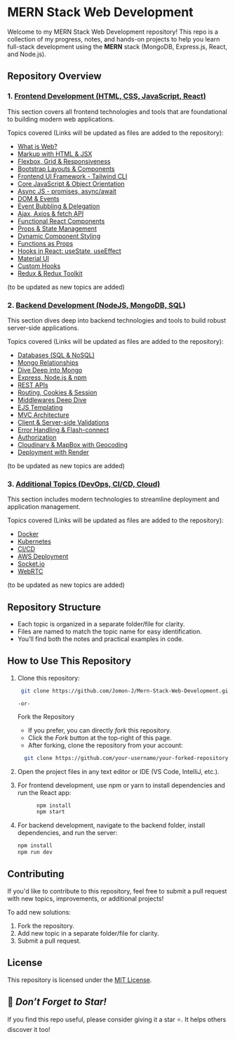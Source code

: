 # MERN Stack Web Development

Welcome to my MERN Stack Web Development repository! This repo is a collection of my progress, notes, and hands-on projects to help you learn full-stack development using the **MERN** stack (MongoDB, Express.js, React, and Node.js).

## Repository Overview

### 1. <a href="">Frontend Development (HTML, CSS, JavaScript, React)</a>
This section covers all frontend technologies and tools that are foundational to building modern web applications.

Topics covered (Links will be updated as files are added to the repository):
- <a href="">What is Web?</a>
- <a href="">Markup with HTML & JSX</a>
- <a href="">Flexbox, Grid & Responsiveness</a>
- <a href="">Bootstrap Layouts & Components</a>
- <a href="">Frontend UI Framework - Tailwind CLI</a>
- <a href="">Core JavaScript & Object Orientation</a>
- <a href="">Async JS - promises, async/await</a>
- <a href="">DOM & Events</a>
- <a href="">Event Bubbling & Delegation</a>
- <a href="">Ajax, Axios & fetch API</a>
- <a href="">Functional React Components</a>
- <a href="">Props & State Management</a>
- <a href="">Dynamic Component Styling</a>
- <a href="">Functions as Props</a>
- <a href="">Hooks in React: useState, useEffect</a>
- <a href="">Material UI</a>
- <a href="">Custom Hooks</a>
- <a href="">Redux & Redux Toolkit</a>

(to be updated as new topics are added)

### 2. <a href="">Backend Development (NodeJS, MongoDB, SQL)</a>
This section dives deep into backend technologies and tools to build robust server-side applications.

Topics covered (Links will be updated as files are added to the repository):
- <a href="">Databases (SQL & NoSQL)</a>
- <a href="">Mongo Relationships</a>
- <a href="">Dive Deep into Mongo</a>
- <a href="">Express, Node.js & npm</a>
- <a href="">REST APIs</a>
- <a href="">Routing, Cookies & Session</a>
- <a href="">Middlewares Deep Dive</a>
- <a href="">EJS Templating</a>
- <a href="">MVC Architecture</a>
- <a href="">Client & Server-side Validations</a>
- <a href="">Error Handling & Flash-connect</a>
- <a href="">Authorization</a>
- <a href="">Cloudinary & MapBox with Geocoding</a>
- <a href="">Deployment with Render</a>

(to be updated as new topics are added)

### 3. <a href="">Additional Topics (DevOps, CI/CD, Cloud)</a>
This section includes modern technologies to streamline deployment and application management.

Topics covered (Links will be updated as files are added to the repository):
- <a href="">Docker</a>
- <a href="">Kubernetes</a>
- <a href="">CI/CD</a>
- <a href="">AWS Deployment</a>
- <a href="">Socket.io</a>
- <a href="">WebRTC</a>

(to be updated as new topics are added)

## Repository Structure
- Each topic is organized in a separate folder/file for clarity.
- Files are named to match the topic name for easy identification.
- You’ll find both the notes and practical examples in code.

## How to Use This Repository
1. Clone this repository:
   ```bash
    git clone https://github.com/Jomon-J/Mern-Stack-Web-Development.git
   ```
   `-or-`
   
    Fork the Repository
     - If you prefer, you can directly *fork* this repository.
     - Click the *Fork* button at the top-right of this page.
     - After forking, clone the repository from your account:
     ```bash
       git clone https://github.com/your-username/your-forked-repository.git
     ```
     
2. Open the project files in any text editor or IDE (VS Code, IntelliJ, etc.).
3. For frontend development, use npm or yarn to install dependencies and run the React app:
   ```bash
         npm install
         npm start
   ```
4. For backend development, navigate to the backend folder, install dependencies, and run the server:
   ```bash
   npm install
   npm run dev
   ```

## Contributing
If you'd like to contribute to this repository, feel free to submit a pull request with new topics, improvements, or additional projects!

To add new solutions:

1. Fork the repository.
2. Add new topic in a separate folder/file for clarity.
3. Submit a pull request.

## License
This repository is licensed under the <a href="https://github.com/Jomon-J/MERN-Stack-Web-Development/blob/main/LICENSE">MIT License</a>.

## 🌟 *Don’t Forget to Star!*
If you find this repo useful, please consider giving it a star ⭐. It helps others discover it too!
